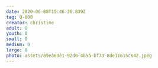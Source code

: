 ```yaml
---
date: 2020-06-08T15:46:30.839Z
tag: Q-008
creator: christine
adult: 0
youth: 0
small: 0
medium: 0
large: 0
photo: assets/89ea63e1-92d0-4b5a-bf73-8de11615c642.jpeg
---
```

